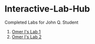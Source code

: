 # Interactive-Lab-Hub

Completed Labs for John Q. Student

1. [Omer I's Lab 1](//github.com/oiboii/Interactive-Lab-Hub/Lab1/Readme.md)
2. [Omer I's Lab 2](https://github.com/OiBoii/Interactive-Lab-Hub/tree/master/Lab2)
